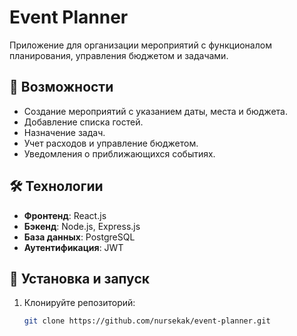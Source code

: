 # Event Planner

Приложение для организации мероприятий с функционалом планирования, управления бюджетом и задачами.

## 🚀 Возможности
- Создание мероприятий с указанием даты, места и бюджета.
- Добавление списка гостей.
- Назначение задач.
- Учет расходов и управление бюджетом.
- Уведомления о приближающихся событиях.

## 🛠️ Технологии
- **Фронтенд**: React.js
- **Бэкенд**: Node.js, Express.js
- **База данных**: PostgreSQL
- **Аутентификация**: JWT


## 🚀 Установка и запуск
1. Клонируйте репозиторий:
   ```bash
   git clone https://github.com/nursekak/event-planner.git
